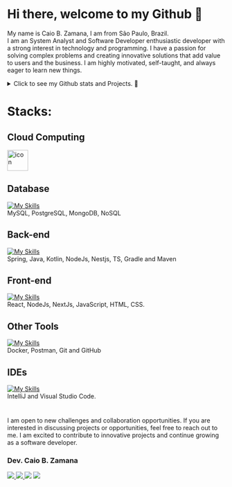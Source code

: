 
<!--
//Paleta de cores azul saúde
https://color.adobe.com/pt/search?q=azul%20sa%C3%BAde

//gráfico de commit
https://ashutosh00710.github.io/github-readme-activity-graph/

### Hi there 👋


Here are some ideas to get you started:

- 🔭 I’m currently working on ...
- 🌱 I’m currently learning ...
- 👯 I’m looking to collaborate on ...
- 🤔 I’m looking for help with ...
- 💬 Ask me about ...
- 📫 How to reach me: ...
- 😄 Pronouns: ...
- ⚡ Fun fact: ...
-->

  
<!-- <img width=100% src="https://capsule-render.vercel.app/api?type=waving&color=0487D9&height=120&section=header"/> -->

# Hi there, welcome to my Github 👋 

My name is Caio B. Zamana, I am from São Paulo, Brazil.<br>
I am an System Analyst and Software Developer enthusiastic developer with a strong interest in technology and programming. I have a passion for solving complex problems and creating innovative solutions that add value to users and the business. I am highly motivated, self-taught, and always eager to learn new things.


<!-- [![Typing SVG](https://readme-typing-svg.herokuapp.com/?color=0487D9&size=35&center=true&vCenter=true&width=1000&lines=HELLO,+my+name+is+Caio+Bello,+from+Brasil-SP;Welcome+to+my+Github's+profile!+:%29)](https://git.io/typing-svg) -->


<details>

  <summary>Click to see my Github stats and Projects. 🔭</summary>
   <br>
   
<div align="center">  
  <img width="49%" height="195px" src="https://github-readme-stats.vercel.app/api?username=caiobello&show_icons=true" alt="Caio Zamana github stats" /> 
  <img width="44%" height="195px" src="https://github-readme-stats.vercel.app/api/top-langs/?username=caiobello&layout=compact" />
  <table>
  <tr>
    <td>
      <img src="http://github-profile-summary-cards.vercel.app/api/cards/profile-details?username=caiobello&theme=github" width="700" height="200" alt="Marcador 1">
    </td>
  </tr>
</table>



    📌 Projetos em Destaque
[![Readme Card](https://github-readme-stats.vercel.app/api/pin/?username=caiobello&repo=santander-Java-backend-market-2023)](https://github.com/caiobello/santander-Java-backend-market-2023)
[![Readme Card](https://github-readme-stats.vercel.app/api/pin/?username=caiobello&repo=tqi_Kotlin_backend_developer_2023)](https://github.com/caiobello/tqi_Kotlin_backend_developer_2023)
[![Readme Card](https://github-readme-stats.vercel.app/api/pin/?username=caiobello&repo=receitas-praticas-sobremesas-react)](https://github.com/caiobello/receitas-praticas-sobremesas-react)
[![Readme Card](https://github-readme-stats.vercel.app/api/pin/?username=caiobello&repo=gitfind-react)](https://github.com/caiobello/gitfind-react)




</div>


</details>


<!-- https://skillicons.dev/ -->
<!--Icons: https://github.com/tandpfun/skill-icons#readme -->
# Stacks:
 ## Cloud Computing
<div style="display: flex; align-items: flex-start;"><img src="https://techstack-generator.vercel.app/aws-icon.svg" alt="icon" width="48" height="48" /></div>

## Database
[![My Skills](https://skillicons.dev/icons?i=mysql,postgres,mongodb&theme=light)](https://github.com/caiobello/)<br>
MySQL, PostgreSQL, MongoDB, NoSQL	

 ## Back-end
 [![My Skills](https://skillicons.dev/icons?i=spring,java,kotlin,nodejs,nestjs,ts,gradle,maven&theme=light)](https://github.com/caiobello/)<br>
Spring, Java, Kotlin, NodeJs, Nestjs, TS, Gradle and Maven

## Front-end
[![My Skills](https://skillicons.dev/icons?i=react,nodejs,nextjs,js,html,css&theme=light)](https://github.com/caiobello/)<br>
React, NodeJs, NextJs, JavaScript, HTML, CSS.

## Other Tools
[![My Skills](https://skillicons.dev/icons?i=docker,postman,git,github&theme=light)](https://github.com/caiobello/)<br>
Docker, Postman, Git and GitHub

## IDEs
[![My Skills](https://skillicons.dev/icons?i=idea,vscode&theme=light)](https://github.com/caiobello/)<br>
IntelliJ and Visual Studio Code.
<br>

<!--### Other tools:
MySql WorkBench, Oracle Virtual Box, XAMPP, Linux Ubuntu, Windows.
<br>
# -->

<!-- https://github.com/iuricode/readme-template/blob/main/badges/badges.md -->
# 
I am open to new challenges and collaboration opportunities. If you are interested in discussing projects or opportunities, feel free to reach out to me. I am excited to contribute to innovative projects and continue growing as a software developer.

### Dev. Caio B. Zamana
  <a href="https://www.linkedin.com/in/caiozamana/" target="_blank"><img src="https://img.shields.io/badge/-LinkedIn-%230077B5?style=for-the-badge&logo=linkedin&logoColor=white" target="_blank">
  <a href="https://api.whatsapp.com/send?phone=55048991477921" target="_blank"><img src="https://img.shields.io/badge/WhatsApp-25D366?style=for-the-badge&logo=whatsapp&logoColor=white">
  <a href = "mailto:caiobzm@gmail.com"><img src="https://img.shields.io/badge/-Gmail-%23333?style=for-the-badge&logo=gmail&logoColor=white" target="_blank"></a>
   <a href = "https://www.youtube.com/@CodeTechIntelligence"><img src="https://img.shields.io/badge/YouTube-red?style=for-the-badge&logo=youtube&logoColor=white" target="_blank"></a>
  
 
<!--
<table>
  <tr>
    <td>
      <img width="80px" align="center" src="https://avatars.githubusercontent.com/caiobello"/>
    </td>
    <td align="left">
      <a href="https://github.com/caiobello">
        <span><b>Caio B. Zamana</b></span>
      </a>
      <br>
      <span>Desenvolvedor Full Stack</span>
    </td>
  </tr>
</table>

 -->

<!-- <img width=100% src="https://capsule-render.vercel.app/api?type=waving&color=0487D9&height=120&section=footer"/> -->

